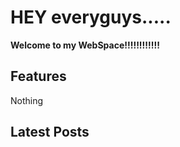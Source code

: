 # HEY everyguys.....

**Welcome to my WebSpace!!!!!!!!!!!!**


## Features

Nothing


## Latest Posts

[comment]: # (Your latest posts will be added here on build)
